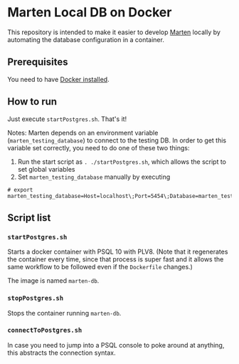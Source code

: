 # Marten Local DB on Docker

This repository is intended to make it easier to develop [Marten](https://github.com/JasperFx/marten) locally by automating the database configuration in a container.

## Prerequisites

You need to have [Docker installed](https://www.docker.com/get-started).

## How to run

Just execute `startPostgres.sh`. That's it!

Notes: Marten depends on an environment variable (`marten_testing_database`) to connect to the testing DB. In order to get this variable set correctly, you need to do one of these two things:

1. Run the start script as `. ./startPostgres.sh`, which allows the script to set global variables
2. Set `marten_testing_database` manually by executing

```
# export marten_testing_database=Host=localhost\;Port=5454\;Database=marten_test\;Username=postgres\;Password=Password12!
```

## Script list

### `startPostgres.sh`

Starts a docker container with PSQL 10 with PLV8. (Note that it regenerates the container every time, since that process is super fast and it allows the same workflow to be followed even if the `Dockerfile` changes.)

The image is named `marten-db`.

### `stopPostgres.sh`

Stops the container running `marten-db`.

### `connectToPostgres.sh`

In case you need to jump into a PSQL console to poke around at anything, this abstracts the connection syntax.
